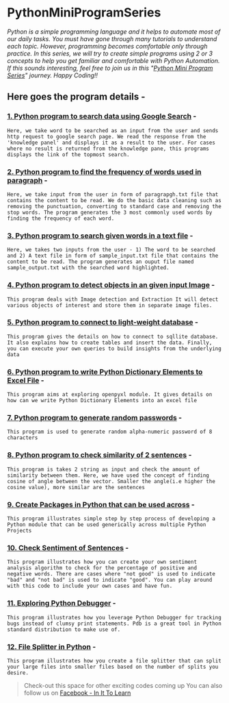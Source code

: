 # PythonMiniProgramSeries

*Python is a simple programming language and it helps to automate most of our daily tasks. You must have gone through many tutorials to understand each topic. However, programming becomes comfortable only through practice. In this series, we will try to create simple programs using 2 or 3 concepts to help you get familiar and comfortable with Python Automation. If this sounds interesting, feel free to join us in this "[Python Mini Program Series](https://pythonminiprogramseries.blogspot.com/)" journey. Happy Coding!!*

## Here goes the program details - 

### [1. Python program to search data using Google Search](https://github.com/Snigdha171/PythonMiniProgramSeries/tree/master/AutomateGoogleSearch) - 

```Here, we take word to be searched as an input from the user and sends http request to google search page. We read the response from the 'knowledge panel' and displays it as a result to the user. For cases where no result is returned from the knowledge pane, this programs displays the link of the topmost search.```

### [2. Python program to find the frequency of words used in paragraph](https://github.com/Snigdha171/PythonMiniProgramSeries/tree/master/FindWordFrequency) - 

```Here, we take input from the user in form of paragrapgh.txt file that contains the content to be read. We do the basic data cleaning such as removing the punctuation, converting to standard case and removing the stop words. The program generates the 3 most commonly used words by finding the frequency of each word.```

### [3. Python program to search given words in a text file](https://github.com/Snigdha171/PythonMiniProgramSeries/tree/master/PatternMatching) - 

```Here, we takes two inputs from the user - 1) The word to be searched and 2) A text file in form of sample_input.txt file that contains the content to be read. The program generates an ouput file named sample_output.txt with the searched word highlighted.```

### [4. Python program to detect objects in an given input Image](https://github.com/Snigdha171/PythonMiniProgramSeries/tree/master/ImageDetection) - 

```This program deals with Image detection and Extraction It will detect various objects of interest and store them in separate image files.```

### [5. Python program to connect to light-weight database](https://github.com/Snigdha171/PythonMiniProgramSeries/tree/master/SQLLiteDBConnection) - 

```This program gives the details on how to connect to sqllite database. It also explains how to create tables and insert the data. Finally, you can execute your own queries to build insights from the underlying data```

### [6. Python program to write Python Dictionary Elements to Excel File](https://github.com/Snigdha171/PythonMiniProgramSeries/tree/master/DictionaryToExcel) - 

```This program aims at exploring openpyxl module. It gives details on how can we write Python Dictionary Elements into an excel file```

### [7. Python program to generate random passwords](https://github.com/Snigdha171/PythonMiniProgramSeries/tree/master/generatePassword) - 

```This program is used to generate random alpha-numeric password of 8 characters```

### [8. Python program to check similarity of 2 sentences](https://github.com/Snigdha171/PythonMiniProgramSeries/tree/master/SimilarText) - 

```This program is takes 2 string as input and check the amount of similarity between them. Here, we have used the concept of finding cosine of angle between the vector. Smaller the angle(i.e higher the cosine value), more similar are the sentences```

### [9. Create Packages in Python that can be used across](https://github.com/Snigdha171/PythonMiniProgramSeries/tree/master/CreatingPythonPackage) - 

```This program illustrates simple step by step process of developing a Python module that can be used generically across multiple Python Projects```

### [10. Check Sentiment of Sentences](https://github.com/Snigdha171/PythonMiniProgramSeries/tree/master/checkSentiment) - 

```This program illustrates how you can create your own sentiment analysis algorithm to check for the percentage of positive and negative words. There are cases where "not good" is used to indicate "bad" and "not bad" is used to indicate "good". You can play around with this code to include your own cases and have fun.```

### [11. Exploring Python Debugger](https://github.com/Snigdha171/PythonMiniProgramSeries/tree/master/PythonDebugger) - 

```This program illustrates how you leverage Python Debugger for tracking bugs instead of clumsy print statements. Pdb is a great tool in Python standard distribution to make use of.```

### [12. File Splitter in Python](https://github.com/Snigdha171/PythonMiniProgramSeries/tree/master/FileSplitter) - 

```This program illustrates how you create a file splitter that can split your large files into smaller files based on the number of splits you desire.```


> Check-out this space for other exciting codes coming up You can also follow us on [Facebook - In It To Learn](https://www.facebook.com/In-It-To-Learn-557691821426953/?ref=bookmarks)
